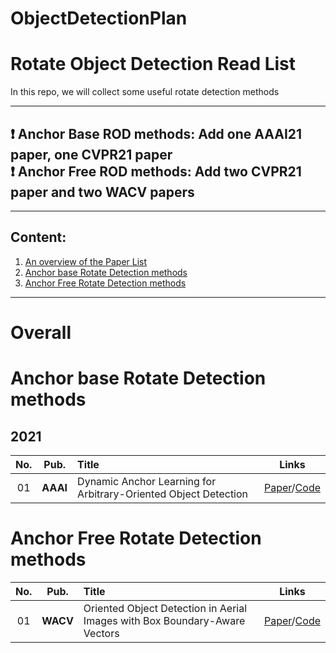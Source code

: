 # ObjectDetectionPlan


# Rotate Object Detection Read List       

In this repo, we will collect some useful rotate detection methods         

--------------------------------------------------------------------------------------
 :heavy_exclamation_mark:  **Anchor Base ROD methods**: Add one AAAI21 paper, one CVPR21 paper                
 :heavy_exclamation_mark:  **Anchor Free ROD methods**: Add two CVPR21 paper and two WACV papers
--------------------------------------------------------------------------------------


------
 

## Content:

1. <a href="#Overall"> An overview of the Paper List </a>
2. <a href="#Anchor base Rotate Detection methods"> Anchor base Rotate Detection methods </a>
3. <a href="#Anchor Free Rotate Detection methods">  Anchor Free Rotate Detection methods </a>


------

   
# Overall <a id="Overall" class="anchor" href="Overall" aria-hidden="true"><span class="octicon octicon-link"></span></a>
    
# Anchor base Rotate Detection methods <a id="Anchor base Rotate Detection methods" class="anchor" href="Anchor base Rotate Detection methods" aria-hidden="true"><span class="octicon octicon-link"></span></a>    

## 2021       
**No.** | **Pub.** | **Title** | **Links** 
:-: | :-: | :-  | :-: 
01 | **AAAI** | Dynamic Anchor Learning for Arbitrary-Oriented Object Detection | [Paper](https://arxiv.org/abs/2012.04150)/[Code](https://github.com/ming71/DAL)




# Anchor Free Rotate Detection methods <a id="Anchor Free Rotate Detection methods" class="anchor" href="Anchor base Rotate Detection methods" aria-hidden="true"><span class="octicon octicon-link"></span></a>
**No.** | **Pub.** | **Title** | **Links** 
:-: | :-: | :-  | :-: 
01 | **WACV** | Oriented Object Detection in Aerial Images with Box Boundary-Aware Vectors | [Paper](https://arxiv.org/pdf/2008.07043.pdf)/[Code](https://github.com/yijingru/BBAVectors-Oriented-Object-Detection)

